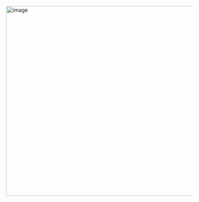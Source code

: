 <img width="1555" height="513" alt="image" src="https://github.com/user-attachments/assets/e8026615-1a3c-416e-9296-31059f384508" />
